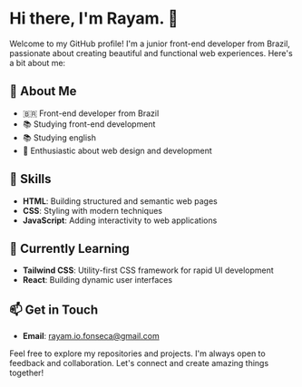 # Hi there, I'm Rayam. 👋

Welcome to my GitHub profile! I'm a junior front-end developer from Brazil, passionate about creating beautiful and functional web experiences. Here's a bit about me:

## 🌟 About Me

- 🇧🇷 Front-end developer from Brazil
- 📚 Studying front-end development
- 📚 Studying english
- 🎨 Enthusiastic about web design and development

## 🚀 Skills

- **HTML**: Building structured and semantic web pages
- **CSS**: Styling with modern techniques
- **JavaScript**: Adding interactivity to web applications

## 🌱 Currently Learning

- **Tailwind CSS**: Utility-first CSS framework for rapid UI development
- **React**: Building dynamic user interfaces

## 📫 Get in Touch

- **Email**: rayam.io.fonseca@gmail.com

Feel free to explore my repositories and projects. I'm always open to feedback and collaboration. Let's connect and create amazing things together!
